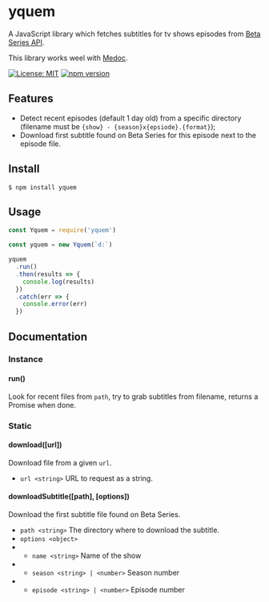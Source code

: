 # yquem

A JavaScript library which fetches subtitles for tv shows episodes from [Beta Series API](https://www.betaseries.com/api/).

This library works weel with [Medoc](https://github.com/Wifsimster/medoc).

[![License: MIT](https://img.shields.io/badge/license-MIT-blue.svg)](https://github.com/Wifsimster/yquem/blob/master/LICENSE)
[![npm version](https://badge.fury.io/js/yquem.svg)](https://badge.fury.io/js/yquem)

## Features

- Detect recent episodes (default 1 day old) from a specific directory (filename must be `{show} - {season}x{epsiode}.{format}`);
- Download first subtitle found on Beta Series for this episode next to the episode file.

## Install

```
$ npm install yquem
```

## Usage

```js
const Yquem = require('yquem')

const yquem = new Yquem(`d:`)

yquem
  .run()
  .then(results => {
    console.log(results)
  })
  .catch(err => {
    console.error(err)
  })
```

## Documentation

### Instance

#### run()

Look for recent files from `path`, try to grab subtitles from filename, returns a Promise when done.

### Static

#### download([url])

Download file from a given `url`.

- `url <string>` URL to request as a string.

#### downloadSubtitle([path], [options])

Download the first subtitle file found on Beta Series.

- `path <string>` The directory where to download the subtitle.
- `options <object>`
- - `name <string>` Name of the show
- - `season <string> | <number>` Season number
- - `episode <string> | <number>` Episode number
